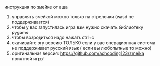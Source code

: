 инструкция по змейке от аша
1. управлять змейкой можно только на стрелочки (wasd не поддерживается)
2. чтобы у вас запустилась игра вам нужно скачать библиотеку pygame
3. чтобы возродиться надо нажать ctrl+c
4. скачивайте эту версию ТОЛЬКО если у вас операционная система не поддерживает русский язык ( если вы любопытные то можно)
5. оригинальная версия: https://github.com/achcoding123/zmeika
приятной игры!
